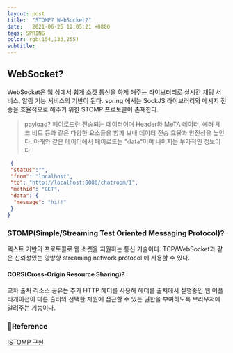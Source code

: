 ```yaml
---
layout: post 
title:  "STOMP? WebSocket?"
date:   2021-06-26 12:05:21 +0800 
tags: SPRING
color: rgb(154,133,255)
subtitle: 
--- 
```


## WebSocket?

WebSocket은 웹 상에서 쉽게 소켓 통신을 하게 해주는 라이브러리로 실시간 채팅 서비스, 알림 기능 서비스의 기반이 된다.
 spring 에서는 SockJS 라이브러리와 메시지 전송을 효율적으로 해주기 위한 STOMP 프로토콜이 존재한다.  

> payload?
> 페이로드란 전송되는 데이터이며 Header와 MeTA 데이터, 에러 체크 비트 등과 같은 다양한 요소들을 함께 보내 데이터 전송 효율과 안전성을 
> 높인다. 아래와 같은 데이터에서 페이로드는 "data"이며 나머지는 부가적인 정보이다.

```JSON
 {
 "status":"",
 "from": "localhost",
 "to": "http://localhost:8080/chatroom/1",
 "methid": "GET",
 "data": {
  "message": "hi!!"
 }
}
```

### STOMP(Simple/Streaming Test Oriented Messaging Protocol)?
텍스트 기반의 프로토콜로 웹 소켓을 지원하는 통신 기술이다. TCP/WebSocket과 같은 신뢰성있는 양방향 streaming network protocol
에 사용할 수 있다. 



#### CORS(Cross-Origin Resource Sharing)?
교차 출처 리소스 공유는 추가 HTTP 헤더를 사용해 헤더를 출처에서 실행중인 웹 어플리게이션이 다른 출러의 선택한 자원에 접근할 수 있는 권한을 부여하도록
브라우저에 알려주는 기능이다.



### 🧾Reference
[!STOMP 구현](https://dev-gorany.tistory.com/235)